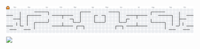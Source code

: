 <picture>
  <source media="(prefers-color-scheme: dark)" srcset="https://raw.githubusercontent.com/anyocher/anyocher/output/pacman-contribution-graph-dark.svg">
  <source media="(prefers-color-scheme: light)" srcset="https://raw.githubusercontent.com/anyocher/anyocher/output/pacman-contribution-graph.svg">
  <img alt="pacman contribution graph" src="https://raw.githubusercontent.com/anyocher/anyocher/output/pacman-contribution-graph.svg">
</picture>





<img src="https://github-readme-activity-graph.vercel.app/graph?username=anyocher&bg_color=white&color=fff&line=fff&point=00000&area=true&hide_border=true">


<!--

<p align="center">
  <img src="https://img.shields.io/badge/Focus-CyberSecurity-fff?style=for-the-badge&logo=lock&logoColor=black"     />
</p>



---

<img src="https://github-readme-activity-graph.vercel.app/graph?username=anyocher&bg_color=white&color=b0abb3&line=fff&point=b55cdb&area=true&hide_border=true">


v
<p align="center">
  <img width="38%" src="https://github-readme-stats.vercel.app/api/top-langs/?username=anyocher&layout=compact&hide_border=true&title_color=ffffff&text_color=ffffff&bg_color=0d1117" />
</p>
<p align="center">
<img src="https://github-readme-stats.vercel.app/api?username=anyocher&show_icons=true&theme=github_dark&hide_border=true&title_color=ffffff&icon_color=ffffff&text_color=ffffff" />
</p>
<img src="https://img.shields.io/badge/Security-Ethical%20Hacker-4f1d82?style=for-the-badge&logo=shield&logoColor=white" />
--!>





